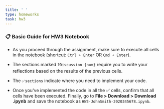 ```yaml
---
title: ' '
type: homeworks
task: hw3
---
```


### 📋 Basic Guide for HW3 Notebook

- As you proceed through the assignment, make sure to execute all cells in the notebook (shortcut: `Ctrl + Enter` OR `Cmd + Enter`).
- The sections marked `❓Discussion {num}` require you to write your reflections based on the results of the previous cells.
- The `✅sections` indicate where you need to implement your code.

- Once you've implemented the code in all the ✅ cells, confirm that all cells have been executed. Finally, go to **File > Download > Download .ipynb** and save the notebook as `HW3-JohnSmith-2020345678.ipynb`.